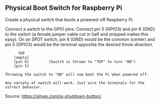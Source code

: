 
## Physical Boot Switch for Raspberry Pi

Create a physical switch that boots a powered-off Raspberry Pi.


Connect a switch to the GPIO pins: 
	Connect pin 5 (GPIO3) and pin 6 (GND) to the switch (a female jumper cable cut in half and stripped makes this easy).
	On an SPDT switch, pin 6 (GND) would be the common (center) and pin 5 (GPIO3) would be the terminal oppostite the desired throw direction.
```
	  TOP
	[empty]
	[pin 6]			(Switch is thrown to "TOP" to turn "ON")
	[pin 5]
```
	Throwing the switch to "ON" will now boot the Pi when powered off.
	
	Any variety of switch will work. Just wire the terminals for the correct behavior.

Source: https://gilyes.com/pi-shutdown-button/
